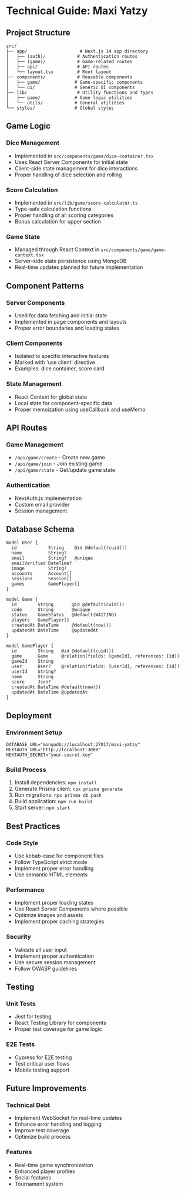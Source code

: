 # Technical Guide: Maxi Yatzy

## Project Structure

```
src/
├── app/                    # Next.js 14 app directory
│   ├── (auth)/            # Authentication routes
│   ├── (game)/            # Game-related routes
│   ├── api/               # API routes
│   └── layout.tsx         # Root layout
├── components/            # Reusable components
│   ├── game/             # Game-specific components
│   └── ui/               # Generic UI components
├── lib/                   # Utility functions and types
│   ├── game/             # Game logic utilities
│   └── utils/            # General utilities
└── styles/               # Global styles
```

## Game Logic

### Dice Management
- Implemented in `src/components/game/dice-container.tsx`
- Uses React Server Components for initial state
- Client-side state management for dice interactions
- Proper handling of dice selection and rolling

### Score Calculation
- Implemented in `src/lib/game/score-calculator.ts`
- Type-safe calculation functions
- Proper handling of all scoring categories
- Bonus calculation for upper section

### Game State
- Managed through React Context in `src/components/game/game-context.tsx`
- Server-side state persistence using MongoDB
- Real-time updates planned for future implementation

## Component Patterns

### Server Components
- Used for data fetching and initial state
- Implemented in page components and layouts
- Proper error boundaries and loading states

### Client Components
- Isolated to specific interactive features
- Marked with 'use client' directive
- Examples: dice container, score card

### State Management
- React Context for global state
- Local state for component-specific data
- Proper memoization using useCallback and useMemo

## API Routes

### Game Management
- `/api/game/create` - Create new game
- `/api/game/join` - Join existing game
- `/api/game/state` - Get/update game state

### Authentication
- NextAuth.js implementation
- Custom email provider
- Session management

## Database Schema

```prisma
model User {
  id            String    @id @default(cuid())
  name          String?
  email         String?   @unique
  emailVerified DateTime?
  image         String?
  accounts      Account[]
  sessions      Session[]
  games         GamePlayer[]
}

model Game {
  id        String       @id @default(cuid())
  code      String       @unique
  status    GameStatus   @default(WAITING)
  players   GamePlayer[]
  createdAt DateTime     @default(now())
  updatedAt DateTime     @updatedAt
}

model GamePlayer {
  id        String   @id @default(cuid())
  game      Game     @relation(fields: [gameId], references: [id])
  gameId    String
  user      User?    @relation(fields: [userId], references: [id])
  userId    String?
  name      String
  score     Json?
  createdAt DateTime @default(now())
  updatedAt DateTime @updatedAt
}
```

## Deployment

### Environment Setup
```env
DATABASE_URL="mongodb://localhost:27017/maxi-yatzy"
NEXTAUTH_URL="http://localhost:3000"
NEXTAUTH_SECRET="your-secret-key"
```

### Build Process
1. Install dependencies: `npm install`
2. Generate Prisma client: `npx prisma generate`
3. Run migrations: `npx prisma db push`
4. Build application: `npm run build`
5. Start server: `npm start`

## Best Practices

### Code Style
- Use kebab-case for component files
- Follow TypeScript strict mode
- Implement proper error handling
- Use semantic HTML elements

### Performance
- Implement proper loading states
- Use React Server Components where possible
- Optimize images and assets
- Implement proper caching strategies

### Security
- Validate all user input
- Implement proper authentication
- Use secure session management
- Follow OWASP guidelines

## Testing

### Unit Tests
- Jest for testing
- React Testing Library for components
- Proper test coverage for game logic

### E2E Tests
- Cypress for E2E testing
- Test critical user flows
- Mobile testing support

## Future Improvements

### Technical Debt
- Implement WebSocket for real-time updates
- Enhance error handling and logging
- Improve test coverage
- Optimize build process

### Features
- Real-time game synchronization
- Enhanced player profiles
- Social features
- Tournament system 